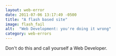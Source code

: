 ```yaml
---
layout: web-error
date: 2011-07-06 13:17:49 -0500
title: "A flash based site"
image: flash_fail
alt:  "Web Development: you're doing it wrong"
category: web-errors
---
```




Don't do this and call yourself a Web Developer.
